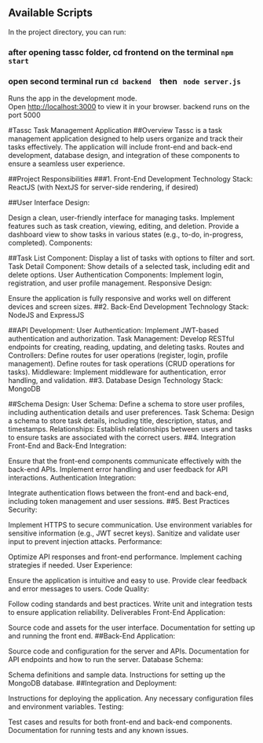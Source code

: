 

## Available Scripts
In the project directory, you can run:
### after opening tassc folder, cd frontend on the terminal  `npm start` 
### open second terminal run `cd backend  `then ` node server.js`


Runs the app in the development mode.\
Open [http://localhost:3000](http://localhost:3000) to view it in your browser.
backend runs on the port 5000

#Tassc Task Management Application
##Overview
Tassc is a task management application designed to help users organize and track their tasks effectively. The application will include front-end and back-end development, database design, and integration of these components to ensure a seamless user experience.

##Project Responsibilities
###1. Front-End Development
Technology Stack: ReactJS (with NextJS for server-side rendering, if desired)

##User Interface Design:

Design a clean, user-friendly interface for managing tasks.
Implement features such as task creation, viewing, editing, and deletion.
Provide a dashboard view to show tasks in various states (e.g., to-do, in-progress, completed).
Components:

##Task List Component: Display a list of tasks with options to filter and sort.
Task Detail Component: Show details of a selected task, including edit and delete options.
User Authentication Components: Implement login, registration, and user profile management.
Responsive Design:

Ensure the application is fully responsive and works well on different devices and screen sizes.
##2. Back-End Development
Technology Stack: NodeJS and ExpressJS

##API Development:
User Authentication: Implement JWT-based authentication and authorization.
Task Management: Develop RESTful endpoints for creating, reading, updating, and deleting tasks.
Routes and Controllers:
Define routes for user operations (register, login, profile management).
Define routes for task operations (CRUD operations for tasks).
Middleware:
Implement middleware for authentication, error handling, and validation.
##3. Database Design
Technology Stack: MongoDB

##Schema Design:
User Schema: Define a schema to store user profiles, including authentication details and user preferences.
Task Schema: Design a schema to store task details, including title, description, status, and timestamps.
Relationships:
Establish relationships between users and tasks to ensure tasks are associated with the correct users.
##4. Integration
Front-End and Back-End Integration:

Ensure that the front-end components communicate effectively with the back-end APIs.
Implement error handling and user feedback for API interactions.
Authentication Integration:

Integrate authentication flows between the front-end and back-end, including token management and user sessions.
##5. Best Practices
Security:

Implement HTTPS to secure communication.
Use environment variables for sensitive information (e.g., JWT secret keys).
Sanitize and validate user input to prevent injection attacks.
Performance:

Optimize API responses and front-end performance.
Implement caching strategies if needed.
User Experience:

Ensure the application is intuitive and easy to use.
Provide clear feedback and error messages to users.
Code Quality:

Follow coding standards and best practices.
Write unit and integration tests to ensure application reliability.
Deliverables
Front-End Application:

Source code and assets for the user interface.
Documentation for setting up and running the front end.
##Back-End Application:

Source code and configuration for the server and APIs.
Documentation for API endpoints and how to run the server.
Database Schema:

Schema definitions and sample data.
Instructions for setting up the MongoDB database.
##Integration and Deployment:

Instructions for deploying the application.
Any necessary configuration files and environment variables.
Testing:

Test cases and results for both front-end and back-end components.
Documentation for running tests and any known issues.

